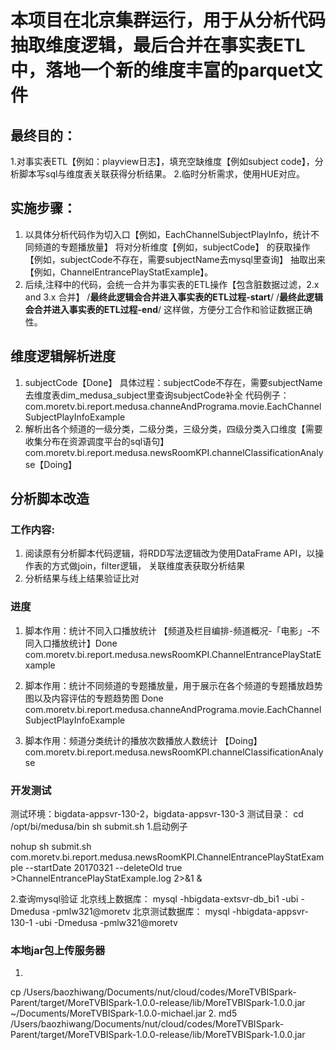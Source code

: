# 本项目在北京集群运行，用于从分析代码抽取维度逻辑，最后合并在事实表ETL中，落地一个新的维度丰富的parquet文件

## 最终目的：
1.对事实表ETL【例如：playview日志】，填充空缺维度【例如subject code】，分析脚本写sql与维度表关联获得分析结果。
2.临时分析需求，使用HUE对应。

## 实施步骤：
1. 以具体分析代码作为切入口【例如，EachChannelSubjectPlayInfo，统计不同频道的专题播放量】
将对分析维度【例如，subjectCode】 的获取操作【例如，subjectCode不存在，需要subjectName去mysql里查询】
抽取出来【例如，ChannelEntrancePlayStatExample】。
2. 后续,注释中的代码，会统一合并为事实表的ETL操作【包含脏数据过滤，2.x and 3.x 合并】
/**最终此逻辑会合并进入事实表的ETL过程-start**/
/**最终此逻辑会合并进入事实表的ETL过程-end**/
这样做，方便分工合作和验证数据正确性。


## 维度逻辑解析进度
1. subjectCode【Done】
具体过程：subjectCode不存在，需要subjectName去维度表dim_medusa_subject里查询subjectCode补全
代码例子：
com.moretv.bi.report.medusa.channeAndPrograma.movie.EachChannelSubjectPlayInfoExample
2. 解析出各个频道的一级分类，二级分类，三级分类，四级分类入口维度【需要收集分布在资源调度平台的sql语句】
com.moretv.bi.report.medusa.newsRoomKPI.channelClassificationAnalyse【Doing】

## 分析脚本改造
### 工作内容:
1. 阅读原有分析脚本代码逻辑，将RDD写法逻辑改为使用DataFrame API，以操作表的方式做join，filter逻辑，
   关联维度表获取分析结果
2. 分析结果与线上结果验证比对

### 进度
1. 脚本作用：统计不同入口播放统计 【频道及栏目编排-频道概况-「电影」-不同入口播放统计】Done
com.moretv.bi.report.medusa.newsRoomKPI.ChannelEntrancePlayStatExample

2. 脚本作用：统计不同频道的专题播放量，用于展示在各个频道的专题播放趋势图以及内容评估的专题趋势图 Done
com.moretv.bi.report.medusa.channeAndPrograma.movie.EachChannelSubjectPlayInfoExample

3. 脚本作用：频道分类统计的播放次数播放人数统计 【Doing】
com.moretv.bi.report.medusa.newsRoomKPI.channelClassificationAnalyse



### 开发测试
测试环境：bigdata-appsvr-130-2，bigdata-appsvr-130-3
测试目录：
cd /opt/bi/medusa/bin
sh submit.sh
1.启动例子

nohup sh submit.sh com.moretv.bi.report.medusa.newsRoomKPI.ChannelEntrancePlayStatExample --startDate 20170321 --deleteOld true >ChannelEntrancePlayStatExample.log 2>&1 &

2.查询mysql验证
北京线上数据库：
mysql -hbigdata-extsvr-db_bi1 -ubi -Dmedusa -pmlw321@moretv
北京测试数据库：
mysql -hbigdata-appsvr-130-1 -ubi -Dmedusa -pmlw321@moretv

### 本地jar包上传服务器
1. 
cp /Users/baozhiwang/Documents/nut/cloud/codes/MoreTVBISpark-Parent/target/MoreTVBISpark-1.0.0-release/lib/MoreTVBISpark-1.0.0.jar ~/Documents/MoreTVBISpark-1.0.0-michael.jar
2. 
md5 /Users/baozhiwang/Documents/nut/cloud/codes/MoreTVBISpark-Parent/target/MoreTVBISpark-1.0.0-release/lib/MoreTVBISpark-1.0.0.jar
